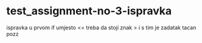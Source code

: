 # test_assignment-no-3-ispravka

ispravka u prvom if umjesto <= treba da stoji znak > i s tim je zadatak tacan
pozz
